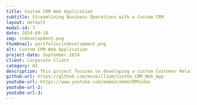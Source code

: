 ```yaml
---
title: Custom CRM Web Application
subtitle: Streamlining Business Operations with a Custom CRM
layout: default
modal-id: 7
date: 2024-09-10
img: indevelopment.png
thumbnail: portfolio/indevelopment.png
alt: Custom CRM Web Application
project-date: September 2024
client: Corporate Client
category: AI
description: This project focuses on developing a custom Customer Relationship Management (CRM) system tailored to streamline business operations. The system integrates sales management, customer communication, and analytics into a user-friendly web application.
github-url: https://github.com/mcneillium/Custom_CRM_Web_App
youtube-url: https://www.youtube.com/embed/demoCRMVideo
youtube-url-2:
youtube-url-3:
---
```

